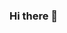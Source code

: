 ### Hi there 👋








<!-- count vist thing

<p align="center"> 
  Visitor count<br>
  <img src="https://profile-counter.glitch.me/romeo81/count.svg" />
</p>
-->





















<!--
**romeo81/romeo81** is a ✨ _special_ ✨ repository because its `README.md` (this file) appears on your GitHub profile.

Here are some ideas to get you started:

- 🔭 I’m currently working on ...
- 🌱 I’m currently learning ...
- 👯 I’m looking to collaborate on ...
- 🤔 I’m looking for help with ...
- 💬 Ask me about ...
- 📫 How to reach me: ...
- 😄 Pronouns: ...
- ⚡ Fun fact: ...
-->
